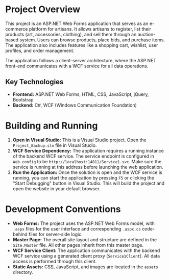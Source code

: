 # Project Overview

This project is an ASP.NET Web Forms application that serves as an e-commerce platform for artisans. It allows artisans to register, list their products (art, accessories, clothing), and sell them through an auction-based system. Users can browse products, place bids, and purchase items. The application also includes features like a shopping cart, wishlist, user profiles, and order management.

The application follows a client-server architecture, where the ASP.NET front-end communicates with a WCF service for all data operations.

## Key Technologies

*   **Frontend:** ASP.NET Web Forms, HTML, CSS, JavaScript, jQuery, Bootstrap
*   **Backend:** C#, WCF (Windows Communication Foundation)

# Building and Running

1.  **Open in Visual Studio:** This is a Visual Studio project. Open the `Project_Backup.sln` file in Visual Studio.
2.  **WCF Service Dependency:** The application requires a running instance of the backend WCF service. The service endpoint is configured in `Web.config` to be `http://localhost:14011/Service1.svc`. Make sure the service is running at this address before launching the web application.
3.  **Run the Application:** Once the solution is open and the WCF service is running, you can start the application by pressing `F5` or clicking the "Start Debugging" button in Visual Studio. This will build the project and open the website in your default browser.

# Development Conventions

*   **Web Forms:** The project uses the ASP.NET Web Forms model, with `.aspx` files for the user interface and corresponding `.aspx.cs` code-behind files for server-side logic.
*   **Master Page:** The overall site layout and structure are defined in the `Site.Master` file. All other pages inherit from this master page.
*   **WCF Service Client:** The application communicates with the backend WCF service using a generated client proxy (`Service1Client`). All data access is performed through this client.
*   **Static Assets:** CSS, JavaScript, and images are located in the `assets` directory.

